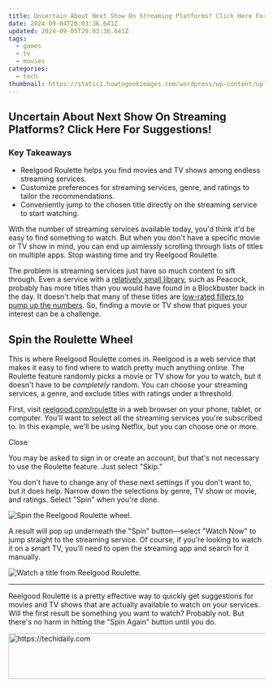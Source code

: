 ```yaml
---
title: Uncertain About Next Show On Streaming Platforms? Click Here For Suggestions!
date: 2024-09-04T20:03:36.641Z
updated: 2024-09-05T20:03:36.641Z
tags:
  - games
  - tv
  - movies
categories:
  - tech
thumbnail: https://static1.howtogeekimages.com/wordpress/wp-content/uploads/2024/07/random-movie-tv-button.jpg
---
```


## Uncertain About Next Show On Streaming Platforms? Click Here For Suggestions!

### Key Takeaways

* Reelgood Roulette helps you find movies and TV shows among endless streaming services.
* Customize preferences for streaming services, genre, and ratings to tailor the recommendations.
* Conveniently jump to the chosen title directly on the streaming service to start watching.

 With the number of streaming services available today, you'd think it'd be easy to find something to watch. But when you don't have a specific movie or TV show in mind, you can end up aimlessly scrolling through lists of titles on multiple apps. Stop wasting time and try Reelgood Roulette.

 The problem is streaming services just have so much content to sift through. Even a service with a [relatively small library](https://sim-unlock.techidaily.com/how-to-unlock-iphone-6s-online-here-are-6-easy-ways-by-drfone-ios/), such as Peacock, probably has more titles than you would have found in a Blockbuster back in the day. It doesn't help that many of these titles are [low-rated fillers to pump up the numbers](https://youtube-docs.techidaily.com/eaders-in-learning-select-sci-yt-channels/). So, finding a movie or TV show that piques your interest can be a challenge.

##  Spin the Roulette Wheel

 This is where Reelgood Roulette comes in. Reelgood is a web service that makes it easy to find where to watch pretty much anything online. The Roulette feature randomly picks a movie or TV show for you to watch, but it doesn't have to be _completely_ random. You can choose your streaming services, a genre, and exclude titles with ratings under a threshold.

 First, visit [reelgood.com/roulette](https://reelgood.com/roulette) in a web browser on your phone, tablet, or computer. You'll want to select all the streaming services you're subscribed to. In this example, we'll be using Netflix, but you can choose one or more.

Close 

 You may be asked to sign in or create an account, but that's not necessary to use the Roulette feature. Just select "Skip."

 You don't have to change any of these next settings if you don't want to, but it does help. Narrow down the selections by genre, TV show or movie, and ratings. Select "Spin" when you're done.

![Spin the Reelgood Roulette wheel.](https://static1.howtogeekimages.com/wordpress/wp-content/uploads/2024/05/2024-05-03_08-24-19.png) 

 A result will pop up underneath the "Spin" button—select "Watch Now" to jump straight to the streaming service. Of course, if you're looking to watch it on a smart TV, you'll need to open the streaming app and search for it manually.

![Watch a title from Reelgood Roulette.](https://static1.howtogeekimages.com/wordpress/wp-content/uploads/2024/05/2024-05-03_08-27-29.png) 

---

 Reelgood Roulette is a pretty effective way to quickly get suggestions for movies and TV shows that are actually available to watch on your services. Will the first result be something you want to watch? Probably not. But there's no harm in hitting the "Spin Again" button until you do.

<ins class="adsbygoogle"
     style="display:block"
     data-ad-format="autorelaxed"
     data-ad-client="ca-pub-7571918770474297"
     data-ad-slot="1223367746"></ins>



<ins class="adsbygoogle"
     style="display:block"
     data-ad-client="ca-pub-7571918770474297"
     data-ad-slot="8358498916"
     data-ad-format="auto"
     data-full-width-responsive="true"></ins>



<!-- affiliate ads begin -->
<a href="https://aligracehair.sjv.io/c/5597632/2135419/19272" target="_top" id="2135419">
  <img src="//a.impactradius-go.com/display-ad/19272-2135419" border="0" alt="https://techidaily.com" width="728" height="90"/>
</a>
<img height="0" width="0" src="https://aligracehair.sjv.io/i/5597632/2135419/19272" style="position:absolute;visibility:hidden;" border="0" />
<!-- affiliate ads end -->